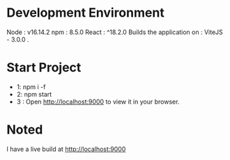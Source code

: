# Development Environment
Node : v16.14.2
npm : 8.5.0
React : ^18.2.0
Builds the application on : ViteJS - 3.0.0 .


# Start Project
 - 1: npm i -f
 - 2: npm  start
 - 3 : Open [http://localhost:9000](http://localhost:9000) to view it in your browser.

# Noted 
I have a live build at [http://localhost:9000](here)




